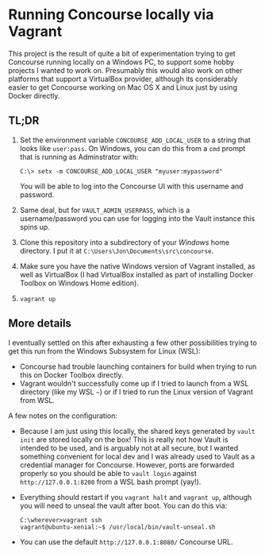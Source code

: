 # Running Concourse locally via Vagrant

This project is the result of quite a bit of experimentation trying to
get Concourse running locally on a Windows PC, to support some hobby
projects I wanted to work on. Presumably this would also work on other
platforms that support a VirtualBox provider, although its considerably
easier to get Concourse working on Mac OS X and Linux just by using
Docker directly.

## TL;DR

1. Set the environment variable `CONCOURSE_ADD_LOCAL_USER` to a string that
   looks like `user:pass`. On Windows, you can do this from a `cmd`
   prompt that is running as Adminstrator with:

   ```
   C:\> setx -m CONCOURSE_ADD_LOCAL_USER "myuser:mypassword"
   ```

   You will be able to log into the Concourse UI with this username and
   password.

2. Same deal, but for `VAULT_ADMIN_USERPASS`, which is a username/password
   you can use for logging into the Vault instance this spins up.

3. Clone this repository into a subdirectory of your *Windows* home
   directory. I put it at `C:\Users\Jon\Documents\src\concourse`.

4. Make sure you have the native Windows version of Vagrant installed,
   as well as VirtualBox (I had VirtualBox installed as part of
   installing Docker Toolbox on Windows Home edition).

5. `vagrant up`

## More details

I eventually settled on this after exhausting a few other
possibilities trying to get this run from the Windows Subsystem for
Linux (WSL):
* Concourse had trouble launching containers for build when trying to
  run this on Docker Toolbox directly.
* Vagrant wouldn't successfully come up if I tried to launch from a
  WSL directory (like my WSL `~`) or if I tried to run the Linux
  version of Vagrant from WSL.

A few notes on the configuration:

* Because I am just using this locally, the shared keys generated by
  `vault init` are stored locally on the box! This is really not how
  Vault is intended to be used, and is arguably not at all secure, but
  I wanted something convenient for local dev and I was already used
  to Vault as a credential manager for Concourse. However, ports are
  forwarded properly so you should be able to `vault login` against
  `http://127.0.0.1:8200` from a WSL bash prompt (yay!).

* Everything should restart if you `vagrant halt` and `vagrant up`,
  although you will need to unseal the vault after boot. You can do
  this via:
  ```
  C:\wherever>vagrant ssh
  vagrant@ubuntu-xenial:~$ /usr/local/bin/vault-unseal.sh
  ```

* You can use the default `http://127.0.0.1:8080/` Concourse URL.

  
   
